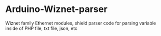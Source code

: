 # Arduino-Wiznet-parser
Wiznet family Ethernet modules, shield parser code for parsing variable inside of PHP file, txt file, json, etc
